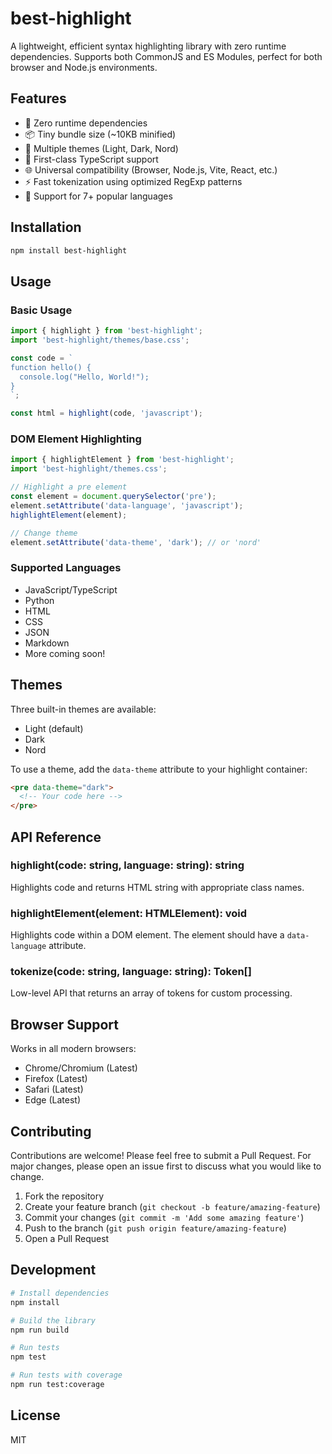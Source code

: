 # best-highlight

A lightweight, efficient syntax highlighting library with zero runtime dependencies. Supports both CommonJS and ES Modules, perfect for both browser and Node.js environments.

## Features

- 🚀 Zero runtime dependencies
- 📦 Tiny bundle size (~10KB minified)
- 🎨 Multiple themes (Light, Dark, Nord)
- 🔧 First-class TypeScript support
- 🌐 Universal compatibility (Browser, Node.js, Vite, React, etc.)
- ⚡ Fast tokenization using optimized RegExp patterns
- 🎯 Support for 7+ popular languages

## Installation

```bash
npm install best-highlight
```

## Usage

### Basic Usage

```javascript
import { highlight } from 'best-highlight';
import 'best-highlight/themes/base.css';

const code = `
function hello() {
  console.log("Hello, World!");
}
`;

const html = highlight(code, 'javascript');
```

### DOM Element Highlighting

```javascript
import { highlightElement } from 'best-highlight';
import 'best-highlight/themes.css';

// Highlight a pre element
const element = document.querySelector('pre');
element.setAttribute('data-language', 'javascript');
highlightElement(element);

// Change theme
element.setAttribute('data-theme', 'dark'); // or 'nord'
```

### Supported Languages

- JavaScript/TypeScript
- Python
- HTML
- CSS
- JSON
- Markdown
- More coming soon!

## Themes

Three built-in themes are available:
- Light (default)
- Dark
- Nord

To use a theme, add the `data-theme` attribute to your highlight container:
```html
<pre data-theme="dark">
  <!-- Your code here -->
</pre>
```

## API Reference

### highlight(code: string, language: string): string
Highlights code and returns HTML string with appropriate class names.

### highlightElement(element: HTMLElement): void
Highlights code within a DOM element. The element should have a `data-language` attribute.

### tokenize(code: string, language: string): Token[]
Low-level API that returns an array of tokens for custom processing.

## Browser Support

Works in all modern browsers:
- Chrome/Chromium (Latest)
- Firefox (Latest)
- Safari (Latest)
- Edge (Latest)

## Contributing

Contributions are welcome! Please feel free to submit a Pull Request. For major changes, please open an issue first to discuss what you would like to change.

1. Fork the repository
2. Create your feature branch (`git checkout -b feature/amazing-feature`)
3. Commit your changes (`git commit -m 'Add some amazing feature'`)
4. Push to the branch (`git push origin feature/amazing-feature`)
5. Open a Pull Request

## Development

```bash
# Install dependencies
npm install

# Build the library
npm run build

# Run tests
npm test

# Run tests with coverage
npm run test:coverage
```

## License

MIT 
